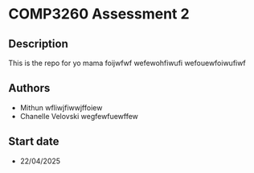 # COMP3260 Assessment 2

## Description

This is the repo for yo mama
foijwfwf
wefewohfiwufi
wefouewfoiwufiwf

## Authors
- Mithun wfliwjfiwwjffoiew
- Chanelle Velovski
wegfewfuewffew

## Start date 
- 22/04/2025
